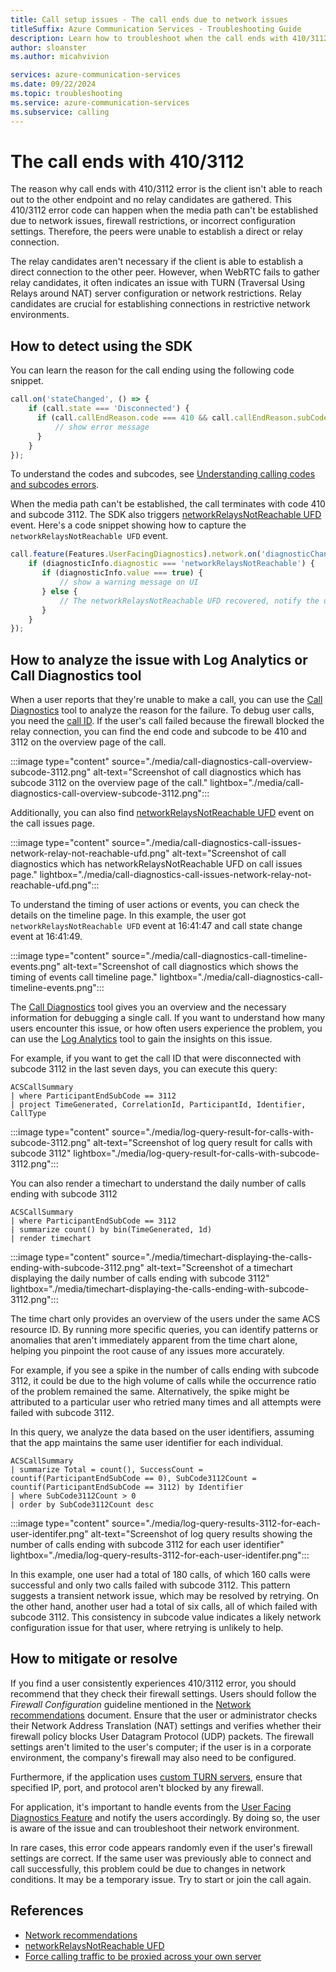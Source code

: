 ```yaml
---
title: Call setup issues - The call ends due to network issues
titleSuffix: Azure Communication Services - Troubleshooting Guide
description: Learn how to troubleshoot when the call ends with 410/3112
author: sloanster
ms.author: micahvivion

services: azure-communication-services
ms.date: 09/22/2024
ms.topic: troubleshooting
ms.service: azure-communication-services
ms.subservice: calling
---
```


# The call ends with 410/3112
The reason why call ends with 410/3112 error is the client isn't able to reach out to the other endpoint and no relay candidates are gathered.
This 410/3112 error code can happen when the media path can't be established due to network issues, firewall restrictions, or incorrect configuration settings.
Therefore, the peers were unable to establish a direct or relay connection.

The relay candidates aren't necessary if the client is able to establish a direct connection to the other peer.
However, when WebRTC fails to gather relay candidates, it often indicates an issue with TURN (Traversal Using Relays around NAT) server configuration or network restrictions.
Relay candidates are crucial for establishing connections in restrictive network environments.

## How to detect using the SDK
You can learn the reason for the call ending using the following code snippet.
```javascript
call.on('stateChanged', () => {
    if (call.state === 'Disconnected') {
      if (call.callEndReason.code === 410 && call.callEndReason.subCode === 3112) {
          // show error message
      }
    }
});

```
To understand the codes and subcodes, see [Understanding calling codes and subcodes errors](../general-troubleshooting-strategies/understanding-error-codes.md).

When the media path can't be established, the call terminates with code 410 and subcode 3112.
The SDK also triggers [networkRelaysNotReachable UFD](../references/ufd/network-relays-not-reachable.md) event.
Here's a code snippet showing how to capture the `networkRelaysNotReachable UFD` event.

```javascript
call.feature(Features.UserFacingDiagnostics).network.on('diagnosticChanged', (diagnosticInfo) => {
    if (diagnosticInfo.diagnostic === 'networkRelaysNotReachable') {
       if (diagnosticInfo.value === true) {
           // show a warning message on UI
       } else {
           // The networkRelaysNotReachable UFD recovered, notify the user
       }
    }
});
```
## How to analyze the issue with Log Analytics or Call Diagnostics tool
When a user reports that they're unable to make a call, you can use the [Call Diagnostics](../../../../concepts/voice-video-calling/call-diagnostics.md) tool to analyze the reason for the failure.
To debug user calls, you need the [call ID](../references/how-to-collect-call-info.md).
If the user's call failed because the firewall blocked the relay connection, you can find the end code and subcode to be 410 and 3112 on the overview page of the call.

:::image type="content" source="./media/call-diagnostics-call-overview-subcode-3112.png" alt-text="Screenshot of call diagnostics which has subcode 3112 on the overview page of the call." lightbox="./media/call-diagnostics-call-overview-subcode-3112.png":::

Additionally, you can also find [networkRelaysNotReachable UFD](../references/ufd/network-relays-not-reachable.md) event on the call issues page.

:::image type="content" source="./media/call-diagnostics-call-issues-network-relay-not-reachable-ufd.png" alt-text="Screenshot of call diagnostics which has networkRelaysNotReachable UFD on call issues page." lightbox="./media/call-diagnostics-call-issues-network-relay-not-reachable-ufd.png":::

To understand the timing of user actions or events, you can check the details on the timeline page.
In this example, the user got `networkRelaysNotReachable UFD` event at 16:41:47 and call state change event at 16:41:49.

:::image type="content" source="./media/call-diagnostics-call-timeline-events.png" alt-text="Screenshot of call diagnostics which shows the timing of events call timeline page." lightbox="./media/call-diagnostics-call-timeline-events.png":::

The [Call Diagnostics](../../../../concepts/voice-video-calling/call-diagnostics.md) tool gives you an overview and the necessary information for debugging a single call.
If you want to understand how many users encounter this issue, or how often users experience the problem, you can use the [Log Analytics](../../../../concepts/analytics/logs/voice-and-video-logs.md) tool to gain the insights on this issue.

For example, if you want to get the call ID that were disconnected with subcode 3112 in the last seven days, you can execute this query:
```kusto
ACSCallSummary
| where ParticipantEndSubCode == 3112
| project TimeGenerated, CorrelationId, ParticipantId, Identifier, CallType
```
:::image type="content" source="./media/log-query-result-for-calls-with-subcode-3112.png" alt-text="Screenshot of log query result for calls with subcode 3112" lightbox="./media/log-query-result-for-calls-with-subcode-3112.png":::

You can also render a timechart to understand the daily number of calls ending with subcode 3112
```kusto
ACSCallSummary
| where ParticipantEndSubCode == 3112
| summarize count() by bin(TimeGenerated, 1d)
| render timechart
```

:::image type="content" source="./media/timechart-displaying-the-calls-ending-with-subcode-3112.png" alt-text="Screenshot of a timechart displaying the daily number of calls ending with subcode 3112" lightbox="./media/timechart-displaying-the-calls-ending-with-subcode-3112.png":::

The time chart only provides an overview of the users under the same ACS resource ID.
By running more specific queries, you can identify patterns or anomalies that aren't immediately apparent from the time chart alone, helping you pinpoint the root cause of any issues more accurately.

For example, if you see a spike in the number of calls ending with subcode 3112, it could be due to the high volume of calls while the occurrence ratio of the problem remained the same. Alternatively, the spike might be attributed to a particular user who retried many times and all attempts were failed with subcode 3112.

In this query, we analyze the data based on the user identifiers, assuming that the app maintains the same user identifier for each individual.
```kusto
ACSCallSummary
| summarize Total = count(), SuccessCount = countif(ParticipantEndSubCode == 0), SubCode3112Count = countif(ParticipantEndSubCode == 3112) by Identifier
| where SubCode3112Count > 0
| order by SubCode3112Count desc
```

:::image type="content" source="./media/log-query-results-3112-for-each-user-identifer.png" alt-text="Screenshot of log query results showing the number of calls ending with subcode 3112 for each user identifier" lightbox="./media/log-query-results-3112-for-each-user-identifer.png":::

In this example, one user had a total of 180 calls, of which 160 calls were successful and only two calls failed with subcode 3112.
This pattern suggests a transient network issue, which may be resolved by retrying.
On the other hand, another user had a total of six calls, all of which failed with subcode 3112.
This consistency in subcode value indicates a likely network configuration issue for that user, where retrying is unlikely to help.

## How to mitigate or resolve
If you find a user consistently experiences 410/3112 error, you should recommend that they check their firewall settings.
Users should follow the *Firewall Configuration* guideline mentioned in the [Network recommendations](../../../../concepts/voice-video-calling/network-requirements.md) document.
Ensure that the user or administrator checks their Network Address Translation (NAT) settings and verifies whether their firewall policy blocks User Datagram Protocol (UDP) packets.
The firewall settings aren't limited to the user's computer; if the user is in a corporate environment, the company's firewall may also need to be configured.

Furthermore, if the application uses [custom TURN servers](../../../../tutorials/proxy-calling-support-tutorial.md),
ensure that specified IP, port, and protocol aren't blocked by any firewall.

For application, it's important to handle events from the [User Facing Diagnostics Feature](../../../../concepts/voice-video-calling/user-facing-diagnostics.md) and notify the users accordingly.
By doing so, the user is aware of the issue and can troubleshoot their network environment.

In rare cases, this error code appears randomly even if the user's firewall settings are correct.
If the same user was previously able to connect and call successfully, this problem could be due to changes in network conditions.
It may be a temporary issue. Try to start or join the call again.

## References
* [Network recommendations](../../../../concepts/voice-video-calling/network-requirements.md)
* [networkRelaysNotReachable UFD](../references/ufd/network-relays-not-reachable.md)
* [Force calling traffic to be proxied across your own server](../../../../tutorials/proxy-calling-support-tutorial.md)

